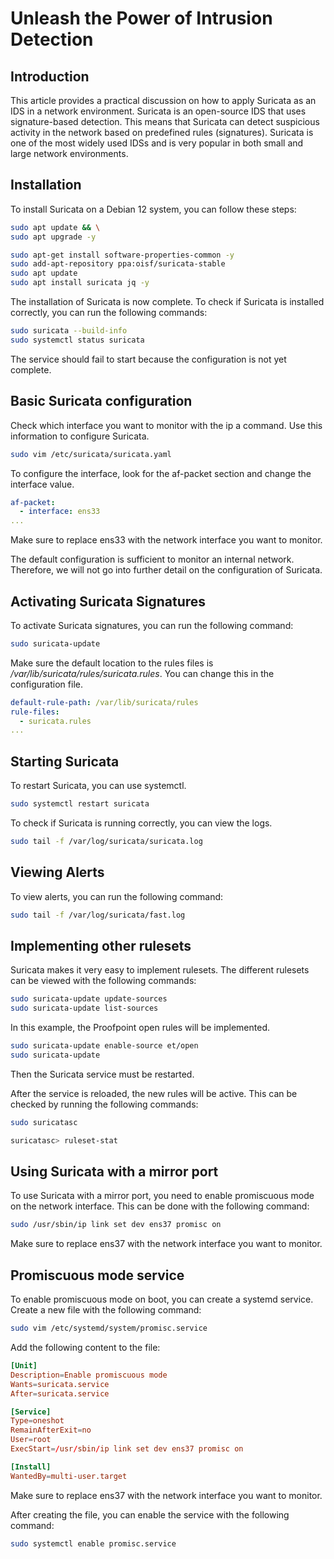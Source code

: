 # Unleash the Power of Intrusion Detection

## Introduction
This article provides a practical discussion on how to apply Suricata as an IDS in a network environment. Suricata is an open-source IDS that uses signature-based detection. This means that Suricata can detect suspicious activity in the network based on predefined rules (signatures). Suricata is one of the most widely used IDSs and is very popular in both small and large network environments.


## Installation
To install Suricata on a Debian 12 system, you can follow these steps:
    
```bash
sudo apt update && \
sudo apt upgrade -y

sudo apt-get install software-properties-common -y
sudo add-apt-repository ppa:oisf/suricata-stable
sudo apt update
sudo apt install suricata jq -y
```

The installation of Suricata is now complete. To check if Suricata is installed correctly, you can run the following commands:

```bash
sudo suricata --build-info
sudo systemctl status suricata
```

The service should fail to start because the configuration is not yet complete.

## Basic Suricata configuration

Check which interface you want to monitor with the ip a command. Use this information to configure Suricata.

```bash
sudo vim /etc/suricata/suricata.yaml
```

To configure the interface, look for the af-packet section and change the interface value.

```yaml
af-packet:
  - interface: ens33
... 
```

Make sure to replace ens33 with the network interface you want to monitor.

The default configuration is sufficient to monitor an internal network. Therefore, we will not go into further detail on the configuration of Suricata.

## Activating Suricata Signatures

To activate Suricata signatures, you can run the following command:

```bash
sudo suricata-update
```

Make sure the default location to the rules files is */var/lib/suricata/rules/suricata.rules*. You can change this in the configuration file.

```yaml
default-rule-path: /var/lib/suricata/rules
rule-files:
  - suricata.rules
... 
```

## Starting Suricata

To restart Suricata, you can use systemctl.

```bash
sudo systemctl restart suricata
```

To check if Suricata is running correctly, you can view the logs.

```bash
sudo tail -f /var/log/suricata/suricata.log
```

## Viewing Alerts

To view alerts, you can run the following command:

```bash
sudo tail -f /var/log/suricata/fast.log
```

## Implementing other rulesets

Suricata makes it very easy to implement rulesets. The different rulesets can be viewed with the following commands:
    
```bash
sudo suricata-update update-sources
sudo suricata-update list-sources
```

In this example, the Proofpoint open rules will be implemented.

```bash
sudo suricata-update enable-source et/open
sudo suricata-update
```

Then the Suricata service must be restarted.

After the service is reloaded, the new rules will be active. This can be checked by running the following commands:

```bash
sudo suricatasc

suricatasc> ruleset-stat
```

## Using Suricata with a mirror port

To use Suricata with a mirror port, you need to enable promiscuous mode on the network interface. This can be done with the following command:

```bash
sudo /usr/sbin/ip link set dev ens37 promisc on
```

Make sure to replace ens37 with the network interface you want to monitor.

## Promiscuous mode service

To enable promiscuous mode on boot, you can create a systemd service. Create a new file with the following command:

```bash
sudo vim /etc/systemd/system/promisc.service
```

Add the following content to the file:

```toml
[Unit]
Description=Enable promiscuous mode
Wants=suricata.service
After=suricata.service

[Service]
Type=oneshot
RemainAfterExit=no
User=root
ExecStart=/usr/sbin/ip link set dev ens37 promisc on 

[Install]
WantedBy=multi-user.target
```

Make sure to replace ens37 with the network interface you want to monitor.

After creating the file, you can enable the service with the following command:

```bash
sudo systemctl enable promisc.service
```


